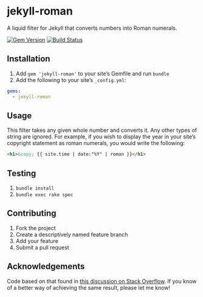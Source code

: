 # jekyll-roman

A liquid filter for Jekyll that converts numbers into Roman numerals.

[![Gem Version](https://img.shields.io/gem/v/jekyll-roman.svg)](https://rubygems.org/gems/jekyll-roman)
[![Build Status](https://github.com/paulrobertlloyd/jekyll-roman/workflows/test/badge.svg)](https://github.com/paulrobertlloyd/jekyll-roman/actions)

## Installation

1. Add `gem 'jekyll-roman'` to your site’s Gemfile and run `bundle`
2. Add the following to your site’s `_config.yml`:

```yml
gems:
  - jekyll-roman
```

## Usage

This filter takes any given whole number and converts it. Any other types of string are ignored. For example, if you wish to display the year in your site’s copyright statement as roman numerals, you would write the following:

```html
<h1>&copy; {{ site.time | date:"%Y" | roman }}</h1>
````

## Testing

1. `bundle install`
2. `bundle exec rake spec`

## Contributing

1. Fork the project
2. Create a descriptively named feature branch
3. Add your feature
4. Submit a pull request

## Acknowledgements

Code based on that found in [this discussion on Stack Overflow](http://stackoverflow.com/questions/26092510/roman-numerals-in-ruby). If you know of a better way of achieving the same result, please let me know!
